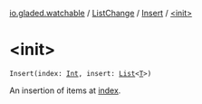 [io.gladed.watchable](../../index.md) / [ListChange](../index.md) / [Insert](index.md) / [&lt;init&gt;](./-init-.md)

# &lt;init&gt;

`Insert(index: `[`Int`](https://kotlinlang.org/api/latest/jvm/stdlib/kotlin/-int/index.html)`, insert: `[`List`](https://kotlinlang.org/api/latest/jvm/stdlib/kotlin.collections/-list/index.html)`<`[`T`](index.md#T)`>)`

An insertion of items at [index](--index--.md).


